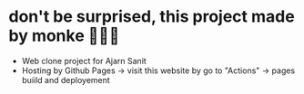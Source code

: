 # don't be surprised, this project made by monke 🦍🦍🦍
- Web clone project for Ajarn Sanit
- Hosting by Github Pages -> visit this website by go to "Actions" -> pages buiild and deployement
